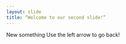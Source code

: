 ```yaml
---
layout: slide
title: “Welcome to our second slide!”
---
```

New something
Use the left arrow to go back!
